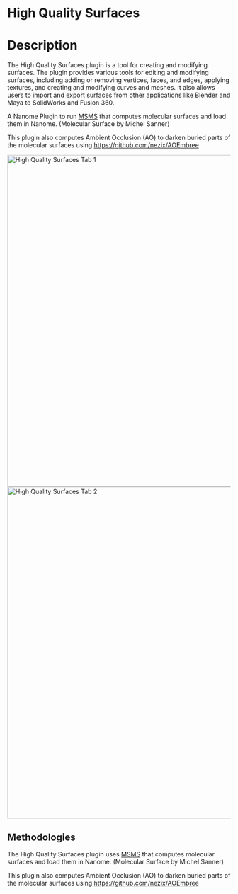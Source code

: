 # High Quality Surfaces

# Description

The High Quality Surfaces plugin is a tool for creating and modifying surfaces. The plugin provides various tools for editing and modifying surfaces, including adding or removing vertices, faces, and edges, applying textures, and creating and modifying curves and meshes. It also allows users to import and export surfaces from other applications like Blender and Maya to SolidWorks and Fusion 360. 

A Nanome Plugin to run [MSMS](https://www.scripps.edu/sanner/html/msms_home.html) that computes molecular surfaces and load them in Nanome.
(Molecular Surface by Michel Sanner)

This plugin also computes Ambient Occlusion (AO) to darken buried parts of the molecular surfaces using https://github.com/nezix/AOEmbree

<img width="750" alt="High Quality Surfaces Tab 1" src="https://user-images.githubusercontent.com/18257337/173958022-13855bc0-471c-4c9e-80fd-22a3f088da59.png">
<img width="750" alt="High Quality Surfaces Tab 2" src="https://user-images.githubusercontent.com/18257337/173958028-ba54c77a-246b-474d-97ba-181d54aae584.png">

## Methodologies

The High Quality Surfaces plugin uses [MSMS](https://www.scripps.edu/sanner/html/msms_home.html) that computes molecular surfaces and load them in Nanome.
(Molecular Surface by Michel Sanner)

This plugin also computes Ambient Occlusion (AO) to darken buried parts of the molecular surfaces using https://github.com/nezix/AOEmbree
